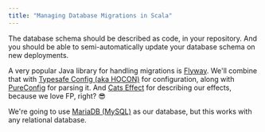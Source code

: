 ```yaml
---
title: "Managing Database Migrations in Scala"
---
```


The database schema should be described as code, in your repository. And you should be able to semi-automatically update your database schema on new deployments.

A very popular Java library for handling migrations is [Flyway](https://flywaydb.org/). We'll combine that with [Typesafe Config (aka HOCON)](https://github.com/lightbend/config) for configuration, along with [PureConfig](https://github.com/pureconfig/pureconfig) for parsing it. And [Cats Effect](https://github.com/typelevel/cats-effect) for describing our effects, because we love FP, right? 😎

We're going to use [MariaDB (MySQL)](https://mariadb.org/) as our database, but this works with any relational database.

